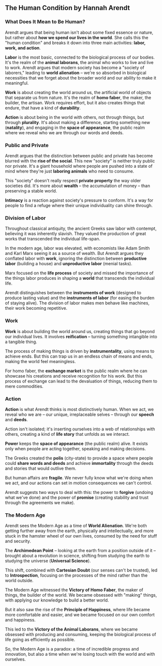 ## The Human Condition by Hannah Arendt

### What Does It Mean to Be Human?

Arendt argues that being human isn't about some fixed essence or nature, but rather about **how we spend our lives in the world**. She calls this the "human condition" and breaks it down into three main activities: **labor, work, and action**.

**Labor** is the most basic, connected to the biological process of our bodies. It's the realm of the **animal laborans**, the animal who works to live and live to work. Arendt argues that modern society has become a "society of laborers," leading to **world alienation** – we're so absorbed in biological necessities that we forget about the broader world and our ability to make it meaningful.

**Work** is about creating the world around us, the artificial world of objects that separate us from nature. It's the realm of **homo faber**, the maker, the builder, the artisan. Work requires effort, but it also creates things that endure, that have a kind of **durability**.

**Action** is about being in the world with others, not through things, but through **plurality**. It's about making a difference, starting something new (**natality**), and engaging in the **space of appearance**, the public realm where we reveal who we are through our words and deeds.

### Public and Private

Arendt argues that the distinction between public and private has become blurred with the **rise of the social**. This new "society" is neither truly public nor private. It's a giant household where people are pushed into a state of mind where they're just **laboring animals** who need to consume.

This "society" doesn't really respect **private property** the way older societies did. It's more about **wealth** – the accumulation of money – than preserving a stable world.

**Intimacy** is a reaction against society's pressure to conform. It's a way for people to find a refuge where their unique individuality can shine through.

### Division of Labor

Throughout classical antiquity, the ancient Greeks saw labor with contempt, believing it was inherently slavish. They valued the production of great works that transcended the individual life-span.

In the modern age, labor was elevated, with economists like Adam Smith and Karl Marx seeing it as a source of wealth. But Arendt argues they conflated labor with **work**, ignoring the distinction between **productive labor** (building a house) and **unproductive labor** (menial tasks).

Marx focused on the **life process** of society and missed the importance of the things labor produces in shaping a **world** that transcends the individual life.

Arendt distinguishes between the **instruments of work** (designed to produce lasting value) and the **instruments of labor** (for easing the burden of staying alive). The division of labor makes men behave like machines, their work becoming repetitive.

### Work

**Work** is about building the world around us, creating things that go beyond our individual lives. It involves **reification** – turning something intangible into a tangible thing.

The process of making things is driven by **instrumentality**, using means to achieve ends. But this can trap us in an endless chain of means and ends, making the world feel meaningless.

For homo faber, the **exchange market** is the public realm where he can showcase his creations and receive recognition for his work. But this process of exchange can lead to the devaluation of things, reducing them to mere commodities.

### Action

**Action** is what Arendt thinks is most distinctively human. When we act, we reveal who we are – our unique, irreplaceable selves – through our **speech** and **deeds**.

Action isn't isolated; it's inserting ourselves into a web of relationships with others, creating a kind of **life story** that unfolds as we interact.

**Power** keeps the **space of appearance** (the public realm) alive. It exists only when people are acting together, speaking and making decisions.

The Greeks created the **polis** (city-state) to provide a space where people could **share words and deeds** and achieve **immortality** through the deeds and stories that would outlive them.

But human affairs are **fragile**. We never fully know what we're doing when we act, and our actions can set in motion consequences we can't control.

Arendt suggests two ways to deal with this: the power to **forgive** (undoing what we've done) and the power of **promise** (creating stability and trust through the agreements we make).

### The Modern Age

Arendt sees the Modern Age as a time of **World Alienation**. We're both getting further away from the earth, physically and intellectually, and more stuck in the hamster wheel of our own lives, consumed by the need for stuff and security.

The **Archimedean Point** – looking at the earth from a position outside of it – brought about a revolution in science, shifting from studying the earth to studying the universe (**Universal Science**).

This shift, combined with **Cartesian Doubt** (our senses can't be trusted), led to **Introspection**, focusing on the processes of the mind rather than the world outside.

The Modern Age witnessed the **Victory of Homo Faber**, the maker of things, the builder of the world. We became obsessed with "making" things, with applying our knowledge to build a better world.

But it also saw the rise of the **Principle of Happiness**, where life became more comfortable and easier, and we became focused on our own comfort and happiness.

This led to the **Victory of the Animal Laborans**, where we became obsessed with producing and consuming, keeping the biological process of life going as efficiently as possible.

So, the Modern Age is a paradox: a time of incredible progress and innovation, but also a time when we're losing touch with the world and with ourselves.

